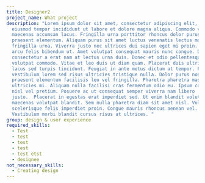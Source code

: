 ```yaml
---
title: Designer2
project_name: What project
description: "Lorem ipsum dolor sit amet, consectetur adipiscing elit, sed do
  eiusmod tempor incididunt ut labore et dolore magna aliqua. Commodo viverra
  maecenas accumsan lacus. Fringilla urna porttitor rhoncus dolor purus non enim
  praesent elementum. Aliquam purus sit amet luctus venenatis lectus magna
  fringilla urna. Viverra justo nec ultrices dui sapien eget mi proin. Vivamus
  arcu felis bibendum ut. Amet volutpat consequat mauris nunc congue. Dictum non
  consectetur a erat nam at lectus urna duis. Donec et odio pellentesque diam
  volutpat commodo. Vitae et leo duis ut diam quam. Placerat duis ultricies
  lacus sed turpis tincidunt. Feugiat in ante metus dictum at tempor. Phasellus
  vestibulum lorem sed risus ultricies tristique nulla. Dolor purus non enim
  praesent elementum facilisis leo vel fringilla. Pharetra pharetra massa massa
  ultricies mi. Aliquam nulla facilisi cras fermentum odio eu. Ipsum consequat
  nisl vel pretium. Posuere ac ut consequat semper viverra nam libero
  justo.  Placerat in egestas erat imperdiet sed. Ut enim blandit volutpat
  maecenas volutpat blandit. Sem nulla pharetra diam sit amet nisl. Vulputate eu
  scelerisque felis imperdiet proin. Congue mauris rhoncus aenean vel.
  Vestibulum morbi blandit cursus risus at ultrices. "
group: design & user experience
required_skills:
  - Test
  - test
  - test
  - test
  - test etst
  - designee
not_necessary_skills:
  - Creating design
---
```

